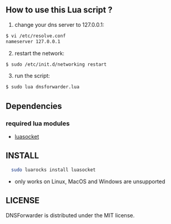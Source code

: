 How to use this Lua script ?
-------------------------------

1.    change your dns server to 127.0.0.1:

  ```bash
  $ vi /etc/resolve.conf  
  nameserver 127.0.0.1
  ```
2.    restart the network:

  ```bash
  $ sudo /etc/init.d/networking restart
  ```
3.    run the script:

  ```bash
  $ sudo lua dnsforwarder.lua
  ```
  
Dependencies
----------------------------

### required lua modules
   * [luasocket](http://w3.impa.br/~diego/software/luasocket/)

INSTALL
---------------------

```bash
  sudo luarocks install luasocket
``` 
 - only works on Linux, MacOS and Windows are unsupported

LICENSE
----------------------

DNSForwarder is distributed under the MIT license.
